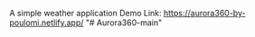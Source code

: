 A simple weather application
Demo Link: https://aurora360-by-poulomi.netlify.app/
"# Aurora360-main" 
